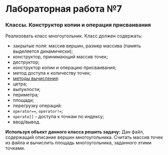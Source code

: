 # Лабораторная работа №7
### Классы. Конструктор копии и операция присваивания
Реализовать класс многоугольник. Класс должен содержать:
* закрытые поля: массив вершин, размер массива (память выделяется динамически);
* конструктор, принимающий массив точек;
* деструктор;
* конструктор копии и операцию присваивания;
* метод доступа к количеству точек;
* [методы вычисления](http://algolist.manual.ru/maths/geom/polygon/):
 * цетра;
 * выпуклости;
 * периметра;
 * площади;
* перегрузку операций:
 * `operator==`, `operator!=`;
 * `operato[]` - доступа к точкам по индексу;
 * ввод/вывод. 

 **Используя объект данного класса решить задачу:**
Дан файл, содержащий описание вершин многоугольника. Считать массив точек из файла и вычислить площадь многоугольника, заданного этими точками.
